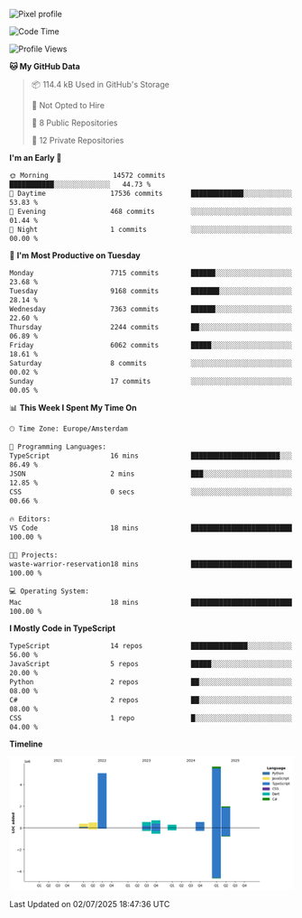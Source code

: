 ![Pixel profile](https://pixel-profile.vercel.app/api/github-stats?username=Atchferox&screen_effect=true&theme=rainbow
)


<!--START_SECTION:waka-->
![Code Time](http://img.shields.io/badge/Code%20Time-716%20hrs%2037%20mins-blue)

![Profile Views](http://img.shields.io/badge/Profile%20Views-0-blue)

**🐱 My GitHub Data** 

> 📦 114.4 kB Used in GitHub's Storage 
 > 
> 🚫 Not Opted to Hire
 > 
> 📜 8 Public Repositories 
 > 
> 🔑 12 Private Repositories 
 > 
**I'm an Early 🐤** 

```text
🌞 Morning                14572 commits       ███████████░░░░░░░░░░░░░░   44.73 % 
🌆 Daytime                17536 commits       █████████████░░░░░░░░░░░░   53.83 % 
🌃 Evening                468 commits         ░░░░░░░░░░░░░░░░░░░░░░░░░   01.44 % 
🌙 Night                  1 commits           ░░░░░░░░░░░░░░░░░░░░░░░░░   00.00 % 
```
📅 **I'm Most Productive on Tuesday** 

```text
Monday                   7715 commits        ██████░░░░░░░░░░░░░░░░░░░   23.68 % 
Tuesday                  9168 commits        ███████░░░░░░░░░░░░░░░░░░   28.14 % 
Wednesday                7363 commits        ██████░░░░░░░░░░░░░░░░░░░   22.60 % 
Thursday                 2244 commits        ██░░░░░░░░░░░░░░░░░░░░░░░   06.89 % 
Friday                   6062 commits        █████░░░░░░░░░░░░░░░░░░░░   18.61 % 
Saturday                 8 commits           ░░░░░░░░░░░░░░░░░░░░░░░░░   00.02 % 
Sunday                   17 commits          ░░░░░░░░░░░░░░░░░░░░░░░░░   00.05 % 
```


📊 **This Week I Spent My Time On** 

```text
🕑︎ Time Zone: Europe/Amsterdam

💬 Programming Languages: 
TypeScript               16 mins             ██████████████████████░░░   86.49 % 
JSON                     2 mins              ███░░░░░░░░░░░░░░░░░░░░░░   12.85 % 
CSS                      0 secs              ░░░░░░░░░░░░░░░░░░░░░░░░░   00.66 % 

🔥 Editors: 
VS Code                  18 mins             █████████████████████████   100.00 % 

🐱‍💻 Projects: 
waste-warrior-reservation18 mins             █████████████████████████   100.00 % 

💻 Operating System: 
Mac                      18 mins             █████████████████████████   100.00 % 
```

**I Mostly Code in TypeScript** 

```text
TypeScript               14 repos            ██████████████░░░░░░░░░░░   56.00 % 
JavaScript               5 repos             █████░░░░░░░░░░░░░░░░░░░░   20.00 % 
Python                   2 repos             ██░░░░░░░░░░░░░░░░░░░░░░░   08.00 % 
C#                       2 repos             ██░░░░░░░░░░░░░░░░░░░░░░░   08.00 % 
CSS                      1 repo              █░░░░░░░░░░░░░░░░░░░░░░░░   04.00 % 
```



**Timeline**

![Lines of Code chart](https://raw.githubusercontent.com/Atchferox/Atchferox/main/assets/bar_graph.png)


 Last Updated on 02/07/2025 18:47:36 UTC
<!--END_SECTION:waka-->
